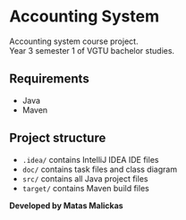 # Accounting System

Accounting system course project.<br>
Year 3 semester 1 of VGTU bachelor studies.

## Requirements
- Java
- Maven

## Project structure
- <code>.idea/</code> contains IntelliJ IDEA IDE files
- <code>doc/</code> contains task files and class diagram
- <code>src/</code> contains all Java project files
- <code>target/</code> contains Maven build files

<b>Developed by Matas Malickas</b>
